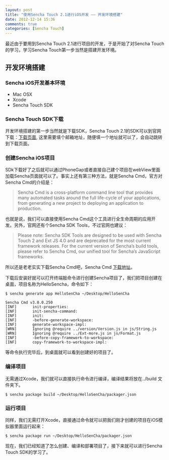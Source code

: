 ```yaml
---
layout: post
title: "使用Sencha Touch 2.1进行iOS开发 —— 开发环境搭建"
date: 2012-12-14 15:36
comments: true
categories: [Sencha Touch] 
---
```



最近由于要用到Sencha Touch 2.1进行项目的开发，于是开始了对Sencha Touch的学习，学习Sencha Touch第一步当然是搭建开发环境。  

## 开发环境搭建
### Sencha iOS开发基本环境
* Mac OSX
* Xcode
* Sencha Touch SDK
<!-- more -->
### Sencha Touch SDK下载
开发环境搭建的第一步当然就是下载SDK，Sencha Touch 2.1的SDK可以到官网下载：[下载页面](http://www.sencha.com/products/touch/download/), 这里需要填个邮箱地址，随便填一个地址就可以了，会自动跳转到下载页面。  

### 创建Sencha iOS项目
SDk下载好了之后就可以通过PhoneGap或者直接自己建个项目在webView里面加载Sencha页面就可以了。事实上还有第三种方法，就是Sencha Cmd，官方对Sencha Cmd的介绍是：
> Sencha Cmd is a cross-platform command line tool that provides many automated tasks around the full life-cycle of your applications, from generating a new project to deploying an application to production.  

也就是说，我们可以直接使用Sencha Cmd这个工具进行全生命周期的应用开发。另外，官网还有个Sencha SDK Tools，不过官网也建议：
> Please note: Sencha SDK Tools are designed to be used with Sencha Touch 2 and Ext JS 4.0 and are deprecated for the most current framework releases. For the current version of Sencha’s build tools, please refer to Sencha Cmd, our unified tool for Sencha’s JavaScript frameworks.

所以还是老老实实下载Sencha Cmd吧，Sencha Cmd [下载地址](http://www.sencha.com/products/sencha-cmd/download)。  

下载后安装好就可以打开终端敲命令进行创建Sencha项目了，我们把项目创建在桌面，项目名称为HelloSencha，命令如下：  

	$ sencha generate app HelloSenCha ~/Desktop/HelloSenCha
	
	Sencha Cmd v3.0.0.250
	[INF]		init-properties:
    [INF]		init-sencha-command:
    [INF]		init:
    [INF]		-before-generate-workspace:
    [INF]		generate-workspace-impl:
    [WRN]		Ignoring @require ../version/Version.js in js/String.js
    [WRN]		Ignoring @require ../Ext-more.js in js/Format.js
    [INF]		-before-copy-framework-to-workspace:
    [INF]		copy-framework-to-workspace-impl:
    
等命令执行完毕后，到桌面就可以看到创建好的项目了。

### 编译项目
无需通过Xcode，我们就可以直接执行命令进行编译，编译结果将放在../build 文件夹下。

 	$ sencha package build ~/Desktop/HelloSenCha/packager.json

### 运行项目
同样，我们无需打开Xcode，直接通过命令就可以把我们刚才创建的项目在iOS模拟器里面运行起来：

	$ sencha package run ~/Desktop/HelloSenCha/packager.json

现在，我们已经知道了怎么创建、编译和部署项目了，接下来就可以进行Sencha Touch SDK的学习了。
